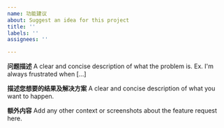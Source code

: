```yaml
---
name: 功能建议
about: Suggest an idea for this project
title: ''
labels: ''
assignees: ''

---
```


**问题描述**
A clear and concise description of what the problem is. Ex. I'm always frustrated when [...]

**描述您想要的结果及解决方案**
A clear and concise description of what you want to happen.

**额外内容**
Add any other context or screenshots about the feature request here.
